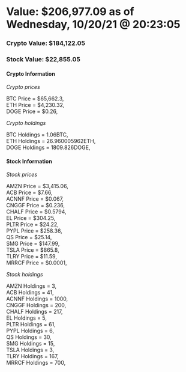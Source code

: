 # Value: $206,977.09 as of Wednesday, 10/20/21 @ 20:23:05 

### Crypto Value: $184,122.05

### Stock Value: $22,855.05

#### Crypto Information 
*Crypto prices* 

BTC Price = $65,662.3,  
ETH Price = $4,230.32,  
DOGE Price = $0.26,  


*Crypto holdings* 

BTC Holdings = 1.06BTC,  
ETH Holdings = 26.960005962ETH,  
DOGE Holdings = 1809.826DOGE,  


#### Stock Information 

*Stock prices* 

AMZN Price = $3,415.06,  
ACB Price = $7.66,  
ACNNF Price = $0.067,  
CNGGF Price = $0.236,  
CHALF Price = $0.5794,  
EL Price = $304.25,  
PLTR Price = $24.22,  
PYPL Price = $258.36,  
QS Price = $25.14,  
SMG Price = $147.99,  
TSLA Price = $865.8,  
TLRY Price = $11.59,  
MRRCF Price = $0.0001,  


*Stock holdings* 

AMZN Holdings = 3,  
ACB Holdings = 41,  
ACNNF Holdings = 1000,  
CNGGF Holdings = 200,  
CHALF Holdings = 217,  
EL Holdings = 5,  
PLTR Holdings = 61,  
PYPL Holdings = 6,  
QS Holdings = 30,  
SMG Holdings = 15,  
TSLA Holdings = 3,  
TLRY Holdings = 167,  
MRRCF Holdings = 700,  


